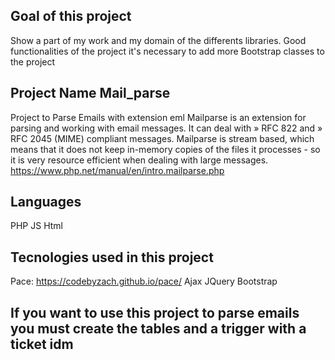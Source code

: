 ## Goal of this project
Show a part of my work and my domain of the differents libraries. Good functionalities of the project it's necessary to add more Bootstrap classes to the project


## Project Name Mail_parse
Project to Parse Emails with extension eml
Mailparse is an extension for parsing and working with email messages. It can deal with » RFC 822 and » RFC 2045 (MIME) compliant messages.
Mailparse is stream based, which means that it does not keep in-memory copies of the files it processes - so it is very resource efficient when dealing with large messages.
https://www.php.net/manual/en/intro.mailparse.php

## Languages
PHP
JS
Html

## Tecnologies used in this project 
Pace: https://codebyzach.github.io/pace/ 
Ajax
JQuery
Bootstrap


## If you want to use this project to parse emails you must create the tables and a trigger with a ticket idm
